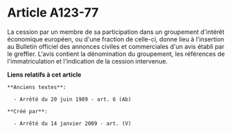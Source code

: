 # Article A123-77

La cession par un membre de sa participation dans un groupement d'intérêt économique européen, ou d'une fraction de celle-ci,
donne lieu à l'insertion au Bulletin officiel des annonces civiles et commerciales d'un avis établi par le greffier. L'avis
contient la dénomination du groupement, les références de l'immatriculation et l'indication de la cession intervenue.

**Liens relatifs à cet article**

	**Anciens textes**:

	  - Arrêté du 20 juin 1989 - art. 6 (Ab)

	**Créé par**:

	  - Arrêté du 14 janvier 2009 - art. (V)
